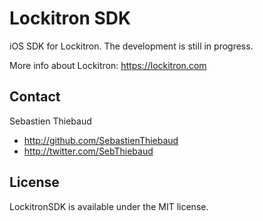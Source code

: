 # Lockitron SDK

iOS SDK for Lockitron. The development is still in progress. 

More info about Lockitron: https://lockitron.com

## Contact

Sebastien Thiebaud

- http://github.com/SebastienThiebaud
- http://twitter.com/SebThiebaud

## License

LockitronSDK is available under the MIT license.

